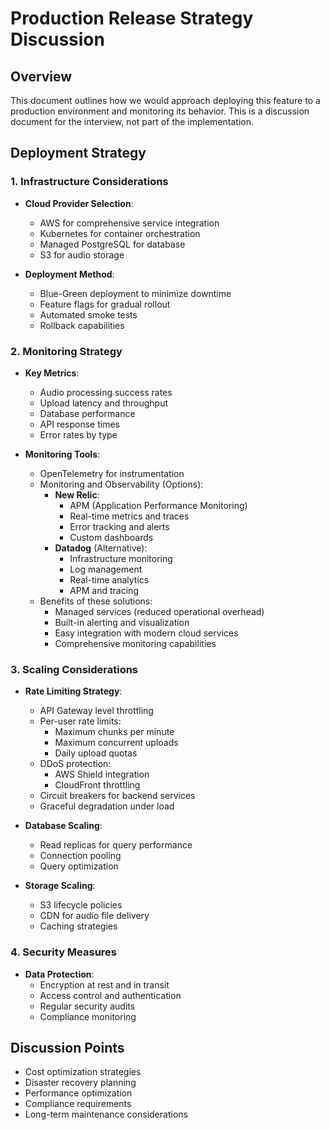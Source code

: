 # Production Release Strategy Discussion

## Overview
This document outlines how we would approach deploying this feature to a production environment and monitoring its behavior. This is a discussion document for the interview, not part of the implementation.

## Deployment Strategy
### 1. Infrastructure Considerations
- **Cloud Provider Selection**:
  - AWS for comprehensive service integration
  - Kubernetes for container orchestration
  - Managed PostgreSQL for database
  - S3 for audio storage

- **Deployment Method**:
  - Blue-Green deployment to minimize downtime
  - Feature flags for gradual rollout
  - Automated smoke tests
  - Rollback capabilities

### 2. Monitoring Strategy
- **Key Metrics**:
  - Audio processing success rates
  - Upload latency and throughput
  - Database performance
  - API response times
  - Error rates by type

- **Monitoring Tools**:
  - OpenTelemetry for instrumentation
  - Monitoring and Observability (Options):
    - **New Relic**:
      - APM (Application Performance Monitoring)
      - Real-time metrics and traces
      - Error tracking and alerts
      - Custom dashboards
    - **Datadog** (Alternative):
      - Infrastructure monitoring
      - Log management
      - Real-time analytics
      - APM and tracing
  - Benefits of these solutions:
    - Managed services (reduced operational overhead)
    - Built-in alerting and visualization
    - Easy integration with modern cloud services
    - Comprehensive monitoring capabilities

### 3. Scaling Considerations
- **Rate Limiting Strategy**:
  - API Gateway level throttling
  - Per-user rate limits:
    - Maximum chunks per minute
    - Maximum concurrent uploads
    - Daily upload quotas
  - DDoS protection:
    - AWS Shield integration
    - CloudFront throttling
  - Circuit breakers for backend services
  - Graceful degradation under load

- **Database Scaling**:
  - Read replicas for query performance
  - Connection pooling
  - Query optimization

- **Storage Scaling**:
  - S3 lifecycle policies
  - CDN for audio file delivery
  - Caching strategies

### 4. Security Measures
- **Data Protection**:
  - Encryption at rest and in transit
  - Access control and authentication
  - Regular security audits
  - Compliance monitoring

## Discussion Points
- Cost optimization strategies
- Disaster recovery planning
- Performance optimization
- Compliance requirements
- Long-term maintenance considerations